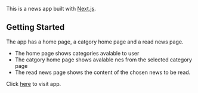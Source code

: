 This is a news app built with [Next.js](https://nextjs.org/).

## Getting Started

The app has a home page, a catgory home page and a read news page.

-   The home page shows categories avalable to user
-   The catgory home page shows avalable nes from the selected category page
-   The read news page shows the content of the chosen news to be read.

Click [here](https://nextjs-newsapp-iota.vercel.app/) to visit app.

